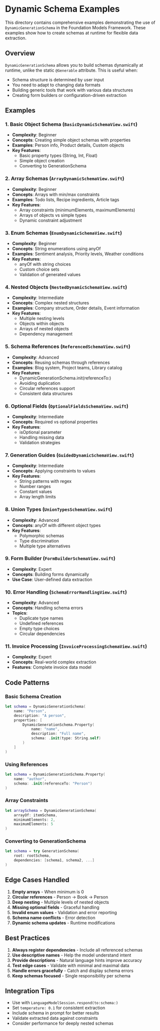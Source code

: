 # Dynamic Schema Examples

This directory contains comprehensive examples demonstrating the use of `DynamicGenerationSchema` in the Foundation Models Framework. These examples show how to create schemas at runtime for flexible data extraction.

## Overview

`DynamicGenerationSchema` allows you to build schemas dynamically at runtime, unlike the static `@Generable` attribute. This is useful when:
- Schema structure is determined by user input
- You need to adapt to changing data formats
- Building generic tools that work with various data structures
- Creating form builders or configuration-driven extraction

## Examples

### 1. Basic Object Schema (`BasicDynamicSchemaView.swift`)
- **Complexity**: Beginner
- **Concepts**: Creating simple object schemas with properties
- **Examples**: Person info, Product details, Custom objects
- **Key Features**:
  - Basic property types (String, Int, Float)
  - Simple object creation
  - Converting to GenerationSchema

### 2. Array Schemas (`ArrayDynamicSchemaView.swift`)
- **Complexity**: Beginner
- **Concepts**: Arrays with min/max constraints
- **Examples**: Todo lists, Recipe ingredients, Article tags
- **Key Features**:
  - Array constraints (minimumElements, maximumElements)
  - Arrays of objects vs simple types
  - Dynamic constraint adjustment

### 3. Enum Schemas (`EnumDynamicSchemaView.swift`)
- **Complexity**: Beginner
- **Concepts**: String enumerations using anyOf
- **Examples**: Sentiment analysis, Priority levels, Weather conditions
- **Key Features**:
  - anyOf with string choices
  - Custom choice sets
  - Validation of generated values

### 4. Nested Objects (`NestedDynamicSchemaView.swift`)
- **Complexity**: Intermediate
- **Concepts**: Complex nested structures
- **Examples**: Company structure, Order details, Event information
- **Key Features**:
  - Multiple nesting levels
  - Objects within objects
  - Arrays of nested objects
  - Dependency management

### 5. Schema References (`ReferencedSchemaView.swift`)
- **Complexity**: Advanced
- **Concepts**: Reusing schemas through references
- **Examples**: Blog system, Project teams, Library catalog
- **Key Features**:
  - DynamicGenerationSchema.init(referenceTo:)
  - Avoiding duplication
  - Circular references support
  - Consistent data structures

### 6. Optional Fields (`OptionalFieldsSchemaView.swift`)
- **Complexity**: Intermediate
- **Concepts**: Required vs optional properties
- **Key Features**:
  - isOptional parameter
  - Handling missing data
  - Validation strategies

### 7. Generation Guides (`GuidedDynamicSchemaView.swift`)
- **Complexity**: Intermediate
- **Concepts**: Applying constraints to values
- **Key Features**:
  - String patterns with regex
  - Number ranges
  - Constant values
  - Array length limits

### 8. Union Types (`UnionTypesSchemaView.swift`)
- **Complexity**: Advanced
- **Concepts**: anyOf with different object types
- **Key Features**:
  - Polymorphic schemas
  - Type discrimination
  - Multiple type alternatives

### 9. Form Builder (`FormBuilderSchemaView.swift`)
- **Complexity**: Expert
- **Concepts**: Building forms dynamically
- **Use Case**: User-defined data extraction

### 10. Error Handling (`SchemaErrorHandlingView.swift`)
- **Complexity**: Advanced
- **Concepts**: Handling schema errors
- **Topics**:
  - Duplicate type names
  - Undefined references
  - Empty type choices
  - Circular dependencies

### 11. Invoice Processing (`InvoiceProcessingSchemaView.swift`)
- **Complexity**: Expert
- **Concepts**: Real-world complex extraction
- **Features**: Complete invoice data model

## Code Patterns

### Basic Schema Creation
```swift
let schema = DynamicGenerationSchema(
    name: "Person",
    description: "A person",
    properties: [
        DynamicGenerationSchema.Property(
            name: "name",
            description: "Full name",
            schema: .init(type: String.self)
        )
    ]
)
```

### Using References
```swift
let schema = DynamicGenerationSchema.Property(
    name: "author",
    schema: .init(referenceTo: "Person")
)
```

### Array Constraints
```swift
let arraySchema = DynamicGenerationSchema(
    arrayOf: itemSchema,
    minimumElements: 2,
    maximumElements: 5
)
```

### Converting to GenerationSchema
```swift
let schema = try GenerationSchema(
    root: rootSchema,
    dependencies: [schema1, schema2, ...]
)
```

## Edge Cases Handled

1. **Empty arrays** - When minimum is 0
2. **Circular references** - Person → Book → Person
3. **Deep nesting** - Multiple levels of nested objects
4. **Missing optional fields** - Graceful handling
5. **Invalid enum values** - Validation and error reporting
6. **Schema name conflicts** - Error detection
7. **Dynamic schema updates** - Runtime modifications

## Best Practices

1. **Always register dependencies** - Include all referenced schemas
2. **Use descriptive names** - Help the model understand intent
3. **Provide descriptions** - Natural language hints improve accuracy
4. **Test edge cases** - Validate with minimal and maximal data
5. **Handle errors gracefully** - Catch and display schema errors
6. **Keep schemas focused** - Single responsibility per schema

## Integration Tips

- Use with `LanguageModelSession.respond(to:schema:)`
- Set `temperature: 0.1` for consistent extraction
- Include schema in prompt for better results
- Validate extracted data against constraints
- Consider performance for deeply nested schemas